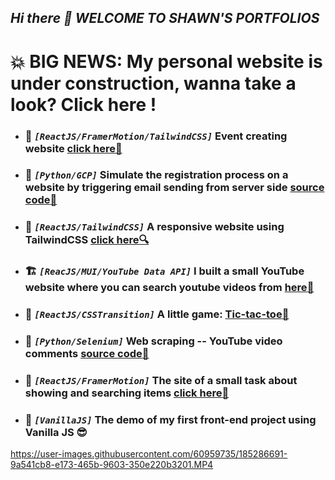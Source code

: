 ## _Hi there 👋 WELCOME TO SHAWN'S PORTFOLIOS_

# :boom: BIG NEWS: My personal website is under construction, wanna take a look? Click here !

* ### :triangular_flag_on_post: *`[ReactJS/FramerMotion/TailwindCSS]`* Event creating website [click here:partying_face:](https://shawnxsh.github.io/envited/)

* ### :triangular_flag_on_post: *`[Python/GCP]`* Simulate the registration process on a website by triggering email sending from server side [source code:envelope_with_arrow:](https://github.com/shawnxsh/task_GCP)

* ### :triangular_flag_on_post: *`[ReactJS/TailwindCSS]`* A responsive website using TailwindCSS [click here:mag:](https://shawnxsh.github.io/tailwindcss/)

* ### :building_construction: *`[ReacJS/MUI/YouTube Data API]`* I built a small YouTube website where you can search youtube videos from [here:partying_face:](https://shawnxsh.github.io/smallyoutube/)

* ### :triangular_flag_on_post: *`[ReactJS/CSSTransition]`* A little game: [Tic-tac-toe:hugs: ](https://shawnxsh.github.io/tic-tac-toe/)

* ### :triangular_flag_on_post: *`[Python/Selenium]`* Web scraping -- YouTube video comments [source code:ninja:](https://github.com/shawnxsh/task_webScraping)

* ### :triangular_flag_on_post: *`[ReactJS/FramerMotion]`* The site of a small task about showing and searching items [click here:star_struck:](https://shawnxsh.github.io/task_resonate/)

* ### :triangular_flag_on_post: *`[VanillaJS]`* The demo of my first front-end project using Vanilla JS :sunglasses:
https://user-images.githubusercontent.com/60959735/185286691-9a541cb8-e173-465b-9603-350e220b3201.MP4












<!--
**Shawn-Xingshi-He/Shawn-Xingshi-He** is a ✨ _special_ ✨ repository because its `README.md` (this file) appears on your GitHub profile.

Here are some ideas to get you started:

- 🔭 I’m currently working on ...
- 🌱 I’m currently learning ...
- 👯 I’m looking to collaborate on ...
- 🤔 I’m looking for help with ...
- 💬 Ask me about ...
- 📫 How to reach me: ...
- 😄 Pronouns: ...
- ⚡ Fun fact: ...
-->
